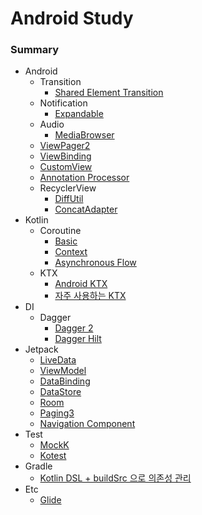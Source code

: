 # Android Study

### Summary  
- Android
  - Transition
    - [Shared Element Transition](./summary/shared_element_transition/overview.md)
  - Notification
    - [Expandable](./summary/notification/expandable/overview.md)
  - Audio
    - [MediaBrowser](./summary/android_audio/media_brwoser.md)
  - [ViewPager2](./summary/viewpager2/summary.md) 
  - [ViewBinding](./summary/viewbinding/summary.md)
  - [CustomView](./summary/customview/summary.md)
  - [Annotation Processor](./summary/annotation_processor/summary.md) 
  - RecyclerView
    -  [DiffUtil](./summary/recyclerview/diff_util.md)
    -  [ConcatAdapter](./summary/recyclerview/concat_adapter.md)
- Kotlin
  - Coroutine
    - [Basic](./summary/coroutine/basic.md)
    - [Context](./summary/coroutine/context.md)
    - [Asynchronous Flow](./summary/coroutine/asynchronous_flow.md)
  - KTX
    - [Android KTX](./summary/ktx/overview.md)
    - [자주 사용하는 KTX](./summary/ktx/frequently_used_ktx.md)
- DI
  - Dagger
    - [Dagger 2](./summary/di/dagger2.md)
    - [Dagger Hilt](./summary/di/dagger_hilt.md)
- Jetpack
  - [LiveData](./summary/jetpack/livedata.md)
  - [ViewModel](./summary/jetpack/viewmodel.md)
  - [DataBinding](./summary/jetpack/databinding.md)
  - [DataStore](./summary/jetpack/data_store.md)
  - [Room](./summary/jetpack/room.md)
  - [Paging3](./summary/paging3/summary.md)
  - [Navigation Component](/summary/jetpack/navigation.md)
- Test
   - [MockK](summary/test/mockk.md)
   - [Kotest](summary/test/kotest.md)
- Gradle
   - [Kotlin DSL + buildSrc 으로 의존성 관리](summary/gradle/kotlin_dsl_build_src.md)
- Etc
    - [Glide](summary/etc/glide.md)
  
